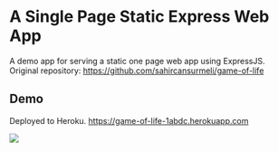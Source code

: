 # A Single Page Static Express Web App
A demo app for serving a static one page web app using ExpressJS.
Original repository: https://github.com/sahircansurmeli/game-of-life
## Demo
Deployed to Heroku.
https://game-of-life-1abdc.herokuapp.com

![](https://game-of-life-1abdc.web.app/pulsar.gif)